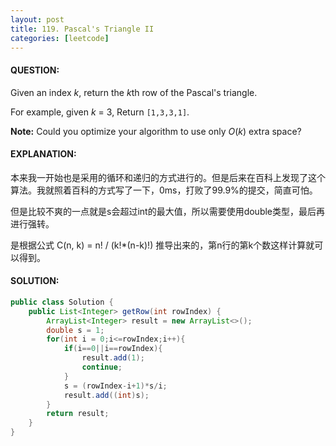 ```yaml
---
layout: post
title: 119. Pascal's Triangle II
categories: [leetcode]
---
```


#### QUESTION:

Given an index *k*, return the *k*th row of the Pascal's triangle.

For example, given *k* = 3,
Return `[1,3,3,1]`.

**Note:**
Could you optimize your algorithm to use only *O*(*k*) extra space?

#### EXPLANATION:

本来我一开始也是采用的循环和递归的方式进行的。但是后来在百科上发现了这个算法。我就照着百科的方式写了一下，0ms，打败了99.9%的提交，简直可怕。

但是比较不爽的一点就是s会超过int的最大值，所以需要使用double类型，最后再进行强转。

是根据公式 C(n, k) = n! / (k!\*(n-k)!) 推导出来的，第n行的第k个数这样计算就可以得到。

#### SOLUTION:

```java
public class Solution {
    public List<Integer> getRow(int rowIndex) {
        ArrayList<Integer> result = new ArrayList<>();
        double s = 1;
        for(int i = 0;i<=rowIndex;i++){
            if(i==0||i==rowIndex){
                result.add(1);
                continue;
            }
            s = (rowIndex-i+1)*s/i;
            result.add((int)s);
        }
        return result;
    }
}
```

